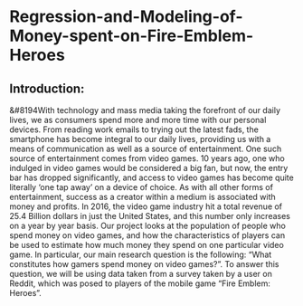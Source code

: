 # Regression-and-Modeling-of-Money-spent-on-Fire-Emblem-Heroes
## Introduction:
&#8194With technology and mass media taking the forefront of our daily lives, we as consumers
spend more and more time with our personal devices. From reading work emails to trying out the
latest fads, the smartphone has become integral to our daily lives, providing us with a means of
communication as well as a source of entertainment. One such source of entertainment comes
from video games. 10 years ago, one who indulged in video games would be considered a big fan,
but now, the entry bar has dropped significantly, and access to video games has become quite
literally ‘one tap away’ on a device of choice. As with all other forms of entertainment, success as
a creator within a medium is associated with money and profits. In 2016, the video game industry
hit a total revenue of 25.4 Billion dollars in just the United States, and this number only increases
on a year by year basis. Our project looks at the population of people who spend money on video
games, and how the characteristics of players can be used to estimate how much money they
spend on one particular video game. In particular, our main research question is the following:
“What constitutes how gamers spend money on video games?”. To answer this question, we will 
be using data taken from a survey taken by a user on Reddit, which was posed to players of the
mobile game “Fire Emblem: Heroes”. 
